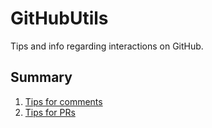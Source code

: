 # GitHubUtils
Tips and info regarding interactions on GitHub.

## Summary

1. [Tips for comments](./Tips%20for%20comments.md)
2. [Tips for PRs](./Tips%20for%20PRs.md)

